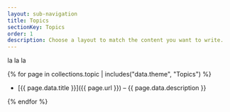 ```yaml
---
layout: sub-navigation
title: Topics
sectionKey: Topics
order: 1
description: Choose a layout to match the content you want to write.
---
```

la la la

{% for page in collections.topic | includes("data.theme", "Topics") %}

- [{{ page.data.title }}]({{ page.url }}) – {{ page.data.description }}

{% endfor %}
